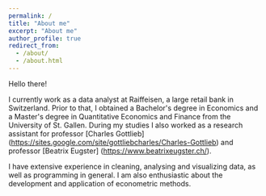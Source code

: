 ```yaml
---
permalink: /
title: "About me"
excerpt: "About me"
author_profile: true
redirect_from: 
  - /about/
  - /about.html
---
```


Hello there!

I currently work as a data analyst at Raiffeisen, a large retail bank in
Switzerland. Prior to that, I obtained a Bachelor's degree in Economics and a
Master's degree in Quantitative Economics and Finance from the University of St.
Gallen. During my studies I also worked as a research assistant for professor
[Charles Gottlieb] (https://sites.google.com/site/gottliebcharles/Charles-Gottlieb) 
and professor [Beatrix Eugster] (https://www.beatrixeugster.ch/).

I have extensive experience in cleaning, analysing and visualizing data, as
well as programming in general. I am also enthusiastic about the development
and application of econometric methods.